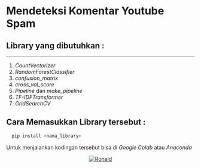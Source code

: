 # Mendeteksi Komentar Youtube Spam

## Library yang dibutuhkan : 

---

1. _CountVectorizer_
2. _RandomForestClassifier_
3. _confusion_matrix_
4. _cross_val_score_
5. _Pipeline_ dan _make_pipeline_
6. _TF-IDFTransformer_
7. _GridSearchCV_

## Cara Memasukkan Library tersebut :

```bash
  pip install <nama_library>
```

Untuk menjalankan kodingan tersebut bisa di _Google Colab_ atau _Anaconda_

<p align="center">
  <a href="https://github.com/ronaldj220/detecting-comment-youtube-spam">
    <img src="https://img.shields.io/badge/FindMeOnGITHUB-100000?style=for-the-badge&logo=github&logoColor=white" alt="Ronald" />
  </a>
</p>
